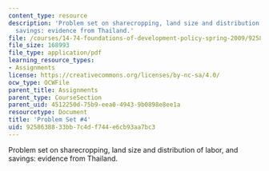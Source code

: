 ```yaml
---
content_type: resource
description: 'Problem set on sharecropping, land size and distribution of labor, and
  savings: evidence from Thailand.'
file: /courses/14-74-foundations-of-development-policy-spring-2009/9258638833bb7c4df744e6cb93aa7bc3_MIT14_74s09_pset04.pdf
file_size: 168993
file_type: application/pdf
learning_resource_types:
- Assignments
license: https://creativecommons.org/licenses/by-nc-sa/4.0/
ocw_type: OCWFile
parent_title: Assignments
parent_type: CourseSection
parent_uid: 4512250d-75b9-eea0-4943-9b0898e8ee1a
resourcetype: Document
title: 'Problem Set #4'
uid: 92586388-33bb-7c4d-f744-e6cb93aa7bc3
---
```

Problem set on sharecropping, land size and distribution of labor, and savings: evidence from Thailand.